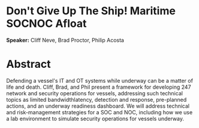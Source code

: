 # Don't Give Up The Ship! Maritime SOCNOC Afloat

**Speaker:** Cliff Neve, Brad Proctor, Philip Acosta

# Abstract

Defending a vessel's IT and OT systems while underway can be a matter of life and death. Cliff, Brad, and Phil present a framework for developing 247 network and security operations for vessels, addressing such technical topics as limited bandwidthlatency, detection and response, pre-planned actions, and an underway readiness dashboard. We will address technical and risk-management strategies for a SOC and NOC, including how we use a lab environment to simulate security operations for vessels underway.
